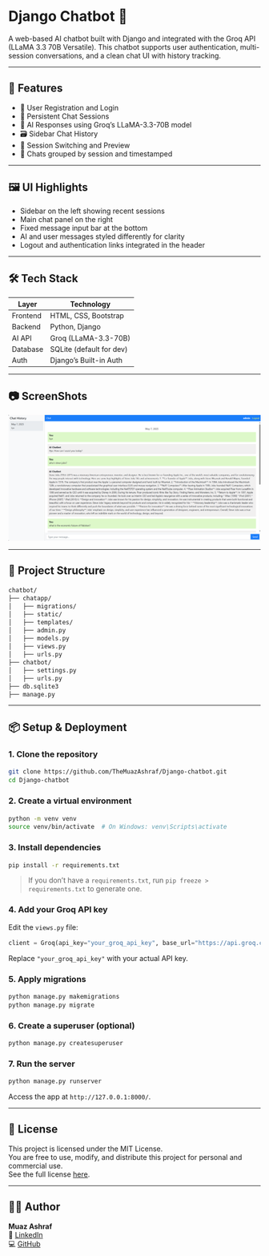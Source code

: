 
# Django Chatbot 💬

A web-based AI chatbot built with Django and integrated with the Groq API (LLaMA 3.3 70B Versatile). This chatbot supports user authentication, multi-session conversations, and a clean chat UI with history tracking.

---

## 🚀 Features

- 🔐 User Registration and Login
- 💬 Persistent Chat Sessions
- 🧠 AI Responses using Groq’s LLaMA-3.3-70B model
- 🗃️ Sidebar Chat History
- 🧭 Session Switching and Preview
- 📅 Chats grouped by session and timestamped

---

## 🖼️ UI Highlights

- Sidebar on the left showing recent sessions
- Main chat panel on the right
- Fixed message input bar at the bottom
- AI and user messages styled differently for clarity
- Logout and authentication links integrated in the header

---

## 🛠️ Tech Stack

| Layer        | Technology                |
|--------------|----------------------------|
| Frontend     | HTML, CSS, Bootstrap       |
| Backend      | Python, Django             |
| AI API       | Groq (LLaMA-3.3-70B)       |
| Database     | SQLite (default for dev)   |
| Auth         | Django’s Built-in Auth     |

---

## 📷 ScreenShots

![alt text](image.png)

---

## 📂 Project Structure

```
chatbot/
├── chatapp/
│   ├── migrations/
│   ├── static/
│   ├── templates/
│   ├── admin.py
│   ├── models.py
│   ├── views.py
│   ├── urls.py
├── chatbot/
│   ├── settings.py
│   ├── urls.py
├── db.sqlite3
├── manage.py
```

---

## 📦 Setup & Deployment

### 1. Clone the repository

```bash
git clone https://github.com/TheMuazAshraf/Django-chatbot.git
cd Django-chatbot
```

### 2. Create a virtual environment

```bash
python -m venv venv
source venv/bin/activate  # On Windows: venv\Scripts\activate
```

### 3. Install dependencies

```bash
pip install -r requirements.txt
```

> If you don’t have a `requirements.txt`, run `pip freeze > requirements.txt` to generate one.

### 4. Add your Groq API key

Edit the `views.py` file:

```python
client = Groq(api_key="your_groq_api_key", base_url="https://api.groq.com")
```

Replace `"your_groq_api_key"` with your actual API key.

### 5. Apply migrations

```bash
python manage.py makemigrations
python manage.py migrate
```

### 6. Create a superuser (optional)

```bash
python manage.py createsuperuser
```

### 7. Run the server

```bash
python manage.py runserver
```

Access the app at `http://127.0.0.1:8000/`.

---

## 📜 License

This project is licensed under the MIT License.  
You are free to use, modify, and distribute this project for personal and commercial use.  
See the full license [here](https://opensource.org/licenses/MIT).

---

## 🙋‍♂️ Author

**Muaz Ashraf**  
🔗 [LinkedIn](https://www.linkedin.com/in/themuazashraf)  
💻 [GitHub](https://github.com/TheMuazAshraf)
